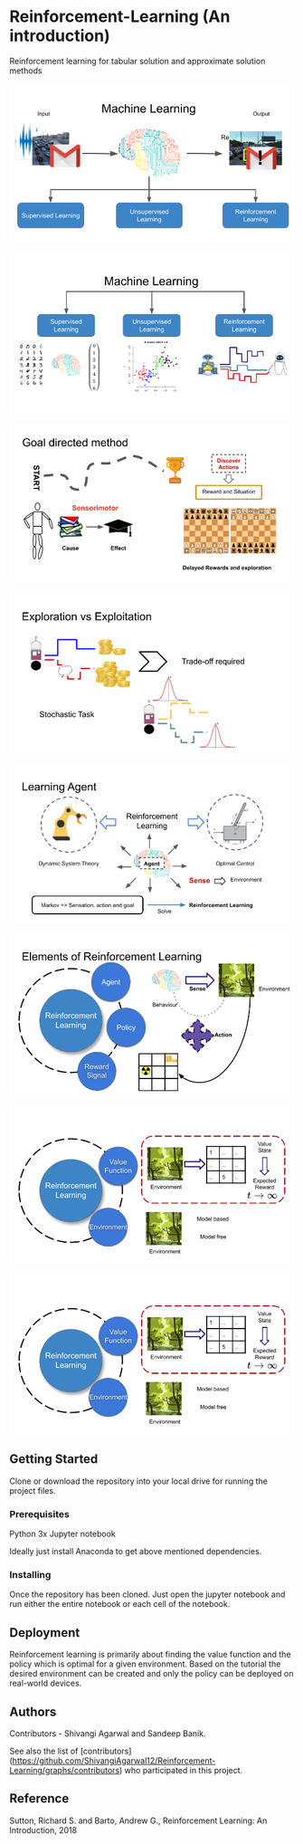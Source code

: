 # Reinforcement-Learning (An introduction)

Reinforcement learning for tabular solution and approximate solution methods

![Rl - Introduction](https://github.com/ShivangiAgarwal12/Reinforcement-Learning/blob/master/Multi%20armed%20bandits/Readme-images/RL-intro.png)

![RL - realted to machine learning](https://github.com/ShivangiAgarwal12/Reinforcement-Learning/blob/master/Multi%20armed%20bandits/Readme-images/RL-ML.png)

![RL - Goal directed method](https://github.com/ShivangiAgarwal12/Reinforcement-Learning/blob/master/Multi%20armed%20bandits/Readme-images/RL-GDM.png)

![RL - expoitation and exploration](https://github.com/ShivangiAgarwal12/Reinforcement-Learning/blob/master/Multi%20armed%20bandits/Readme-images/RL-E%26E.png)

![RL - Learning agent](https://github.com/ShivangiAgarwal12/Reinforcement-Learning/blob/master/Multi%20armed%20bandits/Readme-images/RL-LA.png)

![RL - Elements of RL part 1](https://github.com/ShivangiAgarwal12/Reinforcement-Learning/blob/master/Multi%20armed%20bandits/Readme-images/RL-E1.png)

![RL - Elements of RL part 2](https://github.com/ShivangiAgarwal12/Reinforcement-Learning/blob/master/Multi%20armed%20bandits/Readme-images/RL-E2.png)

![RL - Elements of RL part 3](https://github.com/ShivangiAgarwal12/Reinforcement-Learning/blob/master/Multi%20armed%20bandits/Readme-images/RL-E2.png)

## Getting Started
Clone or download the repository into your local drive for running the project files.

### Prerequisites

Python 3x
Jupyter notebook

Ideally just install Anaconda to get above mentioned dependencies.

### Installing

Once the repository has been cloned. Just open the jupyter notebook and run either the entire notebook or each cell of the notebook.

## Deployment

Reinforcement learning is primarily about finding the value function and the policy which is optimal for a given environment. Based on the tutorial the desired environment can be created and only the policy can be deployed on real-world devices. 

## Authors
Contributors - Shivangi Agarwal and Sandeep Banik.

See also the list of [contributors] (https://github.com/ShivangiAgarwal12/Reinforcement-Learning/graphs/contributors) who participated in this project.

## Reference
Sutton, Richard S. and Barto, Andrew G., Reinforcement Learning: An Introduction, 2018
